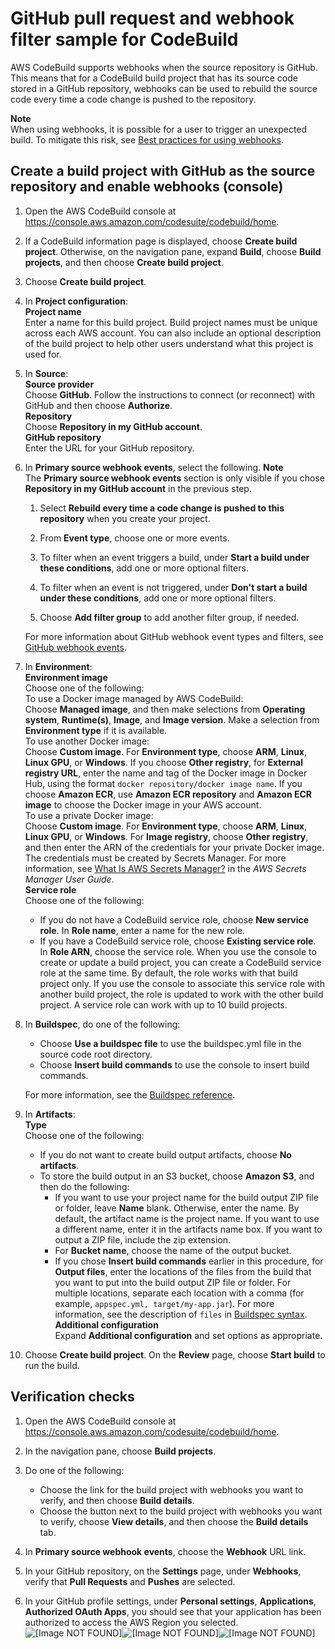 # GitHub pull request and webhook filter sample for CodeBuild<a name="sample-github-pull-request"></a>

AWS CodeBuild supports webhooks when the source repository is GitHub\. This means that for a CodeBuild build project that has its source code stored in a GitHub repository, webhooks can be used to rebuild the source code every time a code change is pushed to the repository\.

**Note**  
When using webhooks, it is possible for a user to trigger an unexpected build\. To mitigate this risk, see [Best practices for using webhooks](webhooks.md#webhook-best-practices)\.

## Create a build project with GitHub as the source repository and enable webhooks \(console\)<a name="sample-github-pull-request-running"></a>

1. Open the AWS CodeBuild console at [https://console\.aws\.amazon\.com/codesuite/codebuild/home](https://console.aws.amazon.com/codesuite/codebuild/home)\.

1.  If a CodeBuild information page is displayed, choose **Create build project**\. Otherwise, on the navigation pane, expand **Build**, choose **Build projects**, and then choose **Create build project**\. 

1. Choose **Create build project**\. 

1. In **Project configuration**:  
**Project name**  
Enter a name for this build project\. Build project names must be unique across each AWS account\. You can also include an optional description of the build project to help other users understand what this project is used for\.

1. In **Source**:  
**Source provider**  
Choose **GitHub**\. Follow the instructions to connect \(or reconnect\) with GitHub and then choose **Authorize**\.  
**Repository**  
Choose **Repository in my GitHub account**\.  
**GitHub repository**  
Enter the URL for your GitHub repository\.

1. In **Primary source webhook events**, select the following\.
**Note**  
The **Primary source webhook events** section is only visible if you chose **Repository in my GitHub account** in the previous step\.

   1. Select **Rebuild every time a code change is pushed to this repository** when you create your project\. 

   1. From **Event type**, choose one or more events\. 

   1. To filter when an event triggers a build, under **Start a build under these conditions**, add one or more optional filters\. 

   1. To filter when an event is not triggered, under **Don't start a build under these conditions**, add one or more optional filters\. 

   1. Choose **Add filter group** to add another filter group, if needed\. 

   For more information about GitHub webhook event types and filters, see [GitHub webhook events](github-webhook.md)\.

1. In **Environment**:  
**Environment image**  
Choose one of the following:    
To use a Docker image managed by AWS CodeBuild:  
Choose **Managed image**, and then make selections from **Operating system**, **Runtime\(s\)**, **Image**, and **Image version**\. Make a selection from **Environment type** if it is available\.  
To use another Docker image:  
Choose **Custom image**\. For **Environment type**, choose **ARM**, **Linux**, **Linux GPU**, or **Windows**\. If you choose **Other registry**, for **External registry URL**, enter the name and tag of the Docker image in Docker Hub, using the format `docker repository/docker image name`\. If you choose **Amazon ECR**, use **Amazon ECR repository** and **Amazon ECR image** to choose the Docker image in your AWS account\.  
To use a private Docker image:  
Choose **Custom image**\. For **Environment type**, choose **ARM**, **Linux**, **Linux GPU**, or **Windows**\. For **Image registry**, choose **Other registry**, and then enter the ARN of the credentials for your private Docker image\. The credentials must be created by Secrets Manager\. For more information, see [What Is AWS Secrets Manager?](https://docs.aws.amazon.com/secretsmanager/latest/userguide/) in the *AWS Secrets Manager User Guide*\.  
**Service role**  
Choose one of the following:  
   + If you do not have a CodeBuild service role, choose **New service role**\. In **Role name**, enter a name for the new role\.
   + If you have a CodeBuild service role, choose **Existing service role**\. In **Role ARN**, choose the service role\.
When you use the console to create or update a build project, you can create a CodeBuild service role at the same time\. By default, the role works with that build project only\. If you use the console to associate this service role with another build project, the role is updated to work with the other build project\. A service role can work with up to 10 build projects\.

1. In **Buildspec**, do one of the following:
   + Choose **Use a buildspec file** to use the buildspec\.yml file in the source code root directory\.
   + Choose **Insert build commands** to use the console to insert build commands\.

   For more information, see the [Buildspec reference](build-spec-ref.md)\.

1. In **Artifacts**:  
**Type**  
Choose one of the following:  
   + If you do not want to create build output artifacts, choose **No artifacts**\.
   + To store the build output in an S3 bucket, choose **Amazon S3**, and then do the following:
     + If you want to use your project name for the build output ZIP file or folder, leave **Name** blank\. Otherwise, enter the name\. By default, the artifact name is the project name\. If you want to use a different name, enter it in the artifacts name box\. If you want to output a ZIP file, include the zip extension\.
     + For **Bucket name**, choose the name of the output bucket\.
     + If you chose **Insert build commands** earlier in this procedure, for **Output files**, enter the locations of the files from the build that you want to put into the build output ZIP file or folder\. For multiple locations, separate each location with a comma \(for example, `appspec.yml, target/my-app.jar`\)\. For more information, see the description of `files` in [Buildspec syntax](build-spec-ref.md#build-spec-ref-syntax)\.  
**Additional configuration**  
Expand **Additional configuration** and set options as appropriate\.

1. Choose **Create build project**\. On the **Review** page, choose **Start build** to run the build\.

## Verification checks<a name="verification-checks"></a>

1. Open the AWS CodeBuild console at [https://console\.aws\.amazon\.com/codesuite/codebuild/home](https://console.aws.amazon.com/codesuite/codebuild/home)\.

1. In the navigation pane, choose **Build projects**\.

1. Do one of the following:
   + Choose the link for the build project with webhooks you want to verify, and then choose **Build details**\.
   + Choose the button next to the build project with webhooks you want to verify, choose **View details**, and then choose the **Build details** tab\.

1. In **Primary source webhook events**, choose the **Webhook** URL link\. 

1. In your GitHub repository, on the **Settings** page, under **Webhooks**, verify that **Pull Requests** and **Pushes** are selected\.

1. In your GitHub profile settings, under **Personal settings**, **Applications**, **Authorized OAuth Apps**, you should see that your application has been authorized to access the AWS Region you selected\.  
![\[Image NOT FOUND\]](http://docs.aws.amazon.com/codebuild/latest/userguide/images/github-oauth-apps.png)![\[Image NOT FOUND\]](http://docs.aws.amazon.com/codebuild/latest/userguide/)![\[Image NOT FOUND\]](http://docs.aws.amazon.com/codebuild/latest/userguide/)